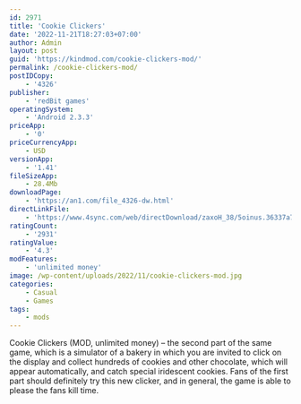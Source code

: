 ```yaml
---
id: 2971
title: 'Cookie Clickers'
date: '2022-11-21T18:27:03+07:00'
author: Admin
layout: post
guid: 'https://kindmod.com/cookie-clickers-mod/'
permalink: /cookie-clickers-mod/
postIDCopy:
    - '4326'
publisher:
    - 'redBit games'
operatingSystem:
    - 'Android 2.3.3'
priceApp:
    - '0'
priceCurrencyApp:
    - USD
versionApp:
    - '1.41'
fileSizeApp:
    - 28.4Mb
downloadPage:
    - 'https://an1.com/file_4326-dw.html'
directLinkFile:
    - 'https://www.4sync.com/web/directDownload/zaxoH_38/5oinus.36337a7fc14db93e51724cda02efac12'
ratingCount:
    - '2931'
ratingValue:
    - '4.3'
modFeatures:
    - 'unlimited money'
image: /wp-content/uploads/2022/11/cookie-clickers-mod.jpg
categories:
    - Casual
    - Games
tags:
    - mods
---
```


Cookie Clickers (MOD, unlimited money) – the second part of the same game, which is a simulator of a bakery in which you are invited to click on the display and collect hundreds of cookies and other chocolate, which will appear automatically, and catch special iridescent cookies. Fans of the first part should definitely try this new clicker, and in general, the game is able to please the fans kill time.